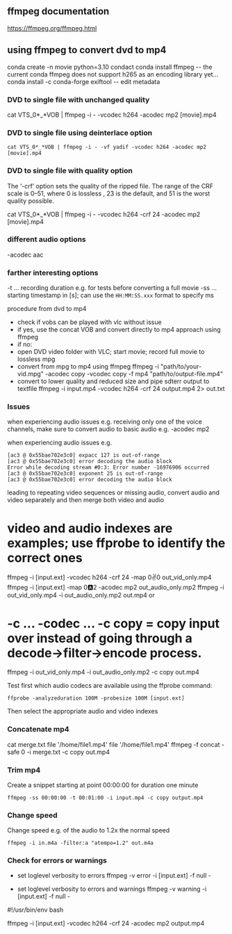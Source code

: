 ## ffmpeg documentation

https://ffmpeg.org/ffmpeg.html

## using ffmpeg to convert dvd to mp4

conda create -n movie python=3.10
condact
conda install ffmpeg
-- the current conda ffmpeg does not support h265 as an encoding library yet...
conda install -c conda-forge exiftool
-- edit metadata

### DVD to single file with unchanged quality
cat VTS_0*_*VOB | ffmpeg -i - -vcodec h264 -acodec mp2 [movie].mp4

### DVD to single file using deinterlace option
    cat VTS_0*_*VOB | ffmpeg -i - -vf yadif -vcodec h264 -acodec mp2 [movie].mp4

### DVD to single file with quality option
The ‘-crf’ option sets the quality of the ripped file. The range of the CRF scale is 0–51, where 0 is lossless , 23 is the default, and 51 is the worst quality possible.

cat VTS_0*_*VOB | ffmpeg -i - -vcodec h264 -crf 24 -acodec mp2 [movie].mp4

### different audio options
-acodec aac

### farther interesting options

-t      ... recording duration e.g. for tests before converting a full movie
-ss     ... starting timestamp in [s]; can use the `HH:MM:SS.xxx` format to specify ms

procedure from dvd to mp4

- check if vobs can be played with vlc without issue 
- if yes, use the concat VOB and convert directly to mp4 approach using ffmpeg
- if no:
- open DVD video folder with VLC; start movie; record full movie to lossless mpg
- convert from mpg to mp4 using ffmpeg
ffmpeg -i "path/to/your-vid.mpg" -acodec copy -vcodec copy -f mp4 "path/to/output-file.mp4"
- convert to lower quality and reduced size and pipe sdterr output to textfile
ffmpeg -i input.mp4 -vcodec h264 -crf 24 output.mp4 2> out.txt


### Issues

when experiencing audio issues e.g. receiving only one of the voice channels,
make sure to convert audio to basic audio e.g. -acodec mp2

when experiencing audio issues e.g.

    [ac3 @ 0x55bae702e3c0] expacc 127 is out-of-range
    [ac3 @ 0x55bae702e3c0] error decoding the audio block
    Error while decoding stream #0:3: Error number -16976906 occurred
    [ac3 @ 0x55bae702e3c0] exponent 25 is out-of-range
    [ac3 @ 0x55bae702e3c0] error decoding the audio block

leading to repeating video sequences or missing audio, convert audio and video
separately and then merge both video and audio

# video and audio indexes are examples; use ffprobe to identify the correct ones
ffmpeg -i [input.ext] -vcodec h264 -crf 24 -map 0:v:0 out_vid_only.mp4
ffmpeg -i [input.ext] -map 0:a:2 -acodec mp2 out_audio_only.mp2
ffmpeg -i out_vid_only.mp4 -i out_audio_only.mp2 out.mp4
or 
# -c ... -codec ... -c copy = copy input over instead of going through a decode->filter->encode process.
ffmpeg -i out_vid_only.mp4 -i out_audio_only.mp2 -c copy out.mp4

Test first which audio codecs are available using the ffprobe command:

    ffprobe -analyzeduration 100M -probesize 100M [input.ext]

Then select the appropriate audio and video indexes

### Concatenate mp4

cat merge.txt
file '/home/file1.mp4'
file '/home/file1.mp4'
ffmpeg -f concat -safe 0 -i merge.txt -c copy out.mp4

### Trim mp4

Create a snippet starting at point 00:00:00 for duration one minute

    ffmpeg -ss 00:00:00 -t 00:01:00 -i input.mp4 -c copy output.mp4

### Change speed

Change speed e.g. of the audio to 1.2x the normal speed

    ffmpeg -i in.m4a -filter:a "atempo=1.2" out.m4a

### Check for errors or warnings

- set loglevel verbosity to errors
ffmpeg -v error -i [input.ext] -f null -

- set loglevel verbosity to errors and warnings
ffmpeg -v warning -i [input.ext] -f null -

#!/usr/bin/env bash

ffmpeg -i [input.ext] -vcodec h264 -crf 24 -acodec mp2 output.mp4
